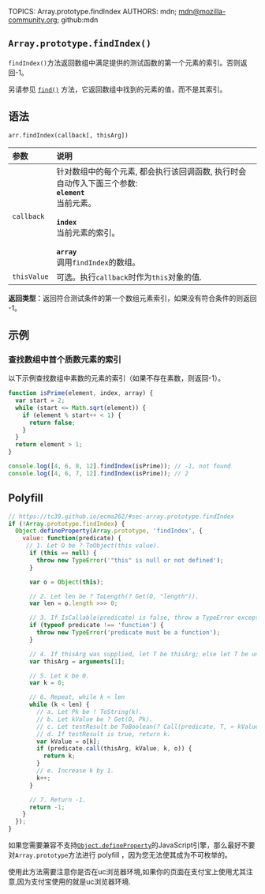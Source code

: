 TOPICS: Array.prototype.findIndex
AUTHORS: mdn; mdn@mozilla-community.org; github:mdn

## `Array.prototype.findIndex()`

`findIndex()`方法返回数组中满足提供的测试函数的第一个元素的索引。否则返回-1。

另请参见 [`find()`](/zh-hans/webfrontend/Array.prototype.find) 方法，它返回数组中找到的元素的值，而不是其索引。

## 语法

```html
arr.findIndex(callback[, thisArg])
```

| 参数 | 说明 |
| :-- | :-- |
| `callback` | 针对数组中的每个元素, 都会执行该回调函数, 执行时会自动传入下面三个参数:<br>**`element`**<br>当前元素。<br><br>**`index`**<br>当前元素的索引。<br><br>**`array`**<br>调用`findIndex`的数组。
| `thisValue` | 可选。执行`callback`时作为`this`对象的值. |

**返回类型**：返回符合测试条件的第一个数组元素索引，如果没有符合条件的则返回 -1。

## 示例

### 查找数组中首个质数元素的索引

以下示例查找数组中素数的元素的索引（如果不存在素数，则返回-1）。

```javascript
function isPrime(element, index, array) {
  var start = 2;
  while (start <= Math.sqrt(element)) {
    if (element % start++ < 1) {
      return false;
    }
  }
  return element > 1;
}

console.log([4, 6, 8, 12].findIndex(isPrime)); // -1, not found
console.log([4, 6, 7, 12].findIndex(isPrime)); // 2
```

## Polyfill

```javascript
// https://tc39.github.io/ecma262/#sec-array.prototype.findIndex
if (!Array.prototype.findIndex) {
  Object.defineProperty(Array.prototype, 'findIndex', {
    value: function(predicate) {
     // 1. Let O be ? ToObject(this value).
      if (this == null) {
        throw new TypeError('"this" is null or not defined');
      }

      var o = Object(this);

      // 2. Let len be ? ToLength(? Get(O, "length")).
      var len = o.length >>> 0;

      // 3. If IsCallable(predicate) is false, throw a TypeError exception.
      if (typeof predicate !== 'function') {
        throw new TypeError('predicate must be a function');
      }

      // 4. If thisArg was supplied, let T be thisArg; else let T be undefined.
      var thisArg = arguments[1];

      // 5. Let k be 0.
      var k = 0;

      // 6. Repeat, while k < len
      while (k < len) {
        // a. Let Pk be ! ToString(k).
        // b. Let kValue be ? Get(O, Pk).
        // c. Let testResult be ToBoolean(? Call(predicate, T, « kValue, k, O »)).
        // d. If testResult is true, return k.
        var kValue = o[k];
        if (predicate.call(thisArg, kValue, k, o)) {
          return k;
        }
        // e. Increase k by 1.
        k++;
      }

      // 7. Return -1.
      return -1;
    }
  });
}
```

如果您需要兼容不支持[`Object.defineProperty`](/zh-hans/webfrontend/Object.defineProperty)的JavaScript引擎，那么最好不要对`Array.prototype`方法进行
polyfill ，因为您无法使其成为不可枚举的。

使用此方法需要注意你是否在uc浏览器环境,如果你的页面在支付宝上使用尤其注意,因为支付宝使用的就是uc浏览器环境.
